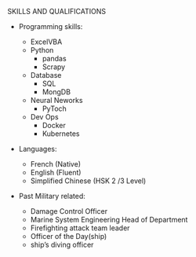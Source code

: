 SKILLS AND QUALIFICATIONS
* Programming skills:

    * ExcelVBA
    * Python
        * pandas
        * Scrapy
    * Database
        * SQL
        * MongDB
    * Neural Neworks
        * PyToch
    * Dev Ops
        * Docker
        * Kubernetes
* Languages: 
    * French (Native)
    * English (Fluent)
    * Simplified Chinese (HSK 2 /3 Level)
* Past Military related: 
    * Damage Control Officer
    * Marine System Engineering Head of Department
    * Firefighting attack team leader
    * Officer of the Day(ship)
    * ship’s diving officer
